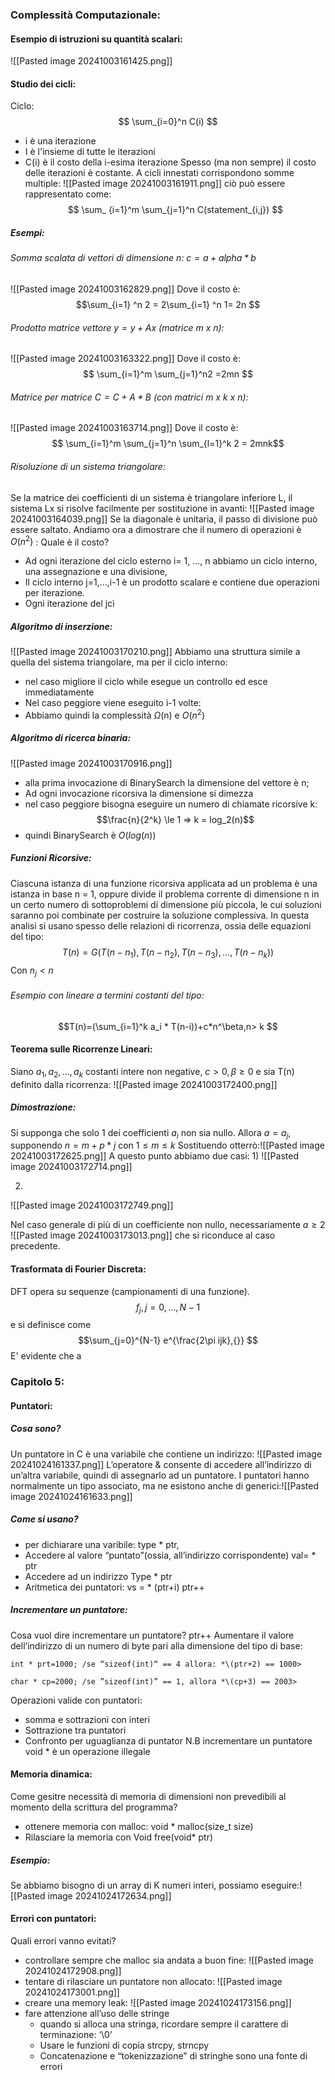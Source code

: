 ### Complessità Computazionale:

#### Esempio di istruzioni su quantità scalari:
![[Pasted image 20241003161425.png]]
#### Studio dei cicli:
Ciclo:
$$ \sum_{i=0}^n C(i) $$
-  i è una iterazione
- I è l'insieme di tutte le iterazioni
- C(i) è il costo della i-esima iterazione
Spesso (ma non sempre) il costo delle iterazioni è costante.
A cicli innestati corrispondono somme multiple:
![[Pasted image 20241003161911.png]]
ciò può essere rappresentato come:
$$ \sum_ {i=1}^m \sum_{j=1}^n C(statement_{i,j}) $$
##### Esempi:
###### Somma scalata di vettori di dimensione n: $c=a+ alpha * b$
![[Pasted image 20241003162829.png]]
Dove il costo è:
$$\sum_{i=1} ^n 2 = 2\sum_{i=1} ^n 1= 2n $$
###### Prodotto matrice vettore $y=y+Ax$ (matrice m x n):
![[Pasted image 20241003163322.png]]
Dove il costo è:
$$ \sum_{i=1}^m \sum_{j=1}^n2 =2mn $$
###### Matrice per matrice $C= C + A * B$ (con matrici m x k x n):
![[Pasted image 20241003163714.png]]
Dove il costo è:
$$ \sum_{i=1}^m \sum_{j=1}^n \sum_{l=1}^k 2 = 2mnk$$
###### Risoluzione di un sistema triangolare:
Se la matrice dei coefficienti di un sistema è triangolare inferiore L, il sistema Lx si risolve facilmente per sostituzione in avanti:
![[Pasted image 20241003164039.png]]
Se la diagonale è unitaria, il passo di divisione può essere saltato. Andiamo ora a dimostrare che il numero di operazioni è $O(n^2)$ :
Quale è il costo?
- Ad ogni iterazione del ciclo esterno i= 1, ..., n abbiamo un ciclo interno, una assegnazione e una divisione,
- Il ciclo interno j=1,...,i-1 è un prodotto scalare e contiene due operazioni per iterazione.
- Ogni iterazione del jcì



##### Algoritmo di inserzione:
![[Pasted image 20241003170210.png]]
Abbiamo una struttura simile a quella del sistema triangolare, ma per il ciclo interno:
- nel caso migliore il ciclo while esegue un controllo ed esce immediatamente
- Nel caso peggiore viene eseguito i-1 volte:
- Abbiamo quindi la complessità $\Omega$(n) e $O(n^2)$ 


##### Algoritmo di ricerca binaria:
![[Pasted image 20241003170916.png]]
- alla prima invocazione di BinarySearch la dimensione del vettore è n;
- Ad ogni invocazione ricorsiva la dimensione si dimezza
- nel caso peggiore bisogna eseguire un numero di chiamate ricorsive k:
$$\frac{n}{2^k} \le 1 => k = log_2(n)$$
- quindi BinarySearch è $O(log(n))$
##### Funzioni Ricorsive:
Ciascuna istanza di una funzione ricorsiva applicata ad un problema è una istanza in base n = 1, oppure divide il problema corrente di dimensione n in un certo numero di sottoproblemi di dimensione più piccola, le cui soluzioni saranno poi combinate per costruire la soluzione complessiva.
In questa analisi si usano spesso delle relazioni di ricorrenza, ossia delle equazioni del tipo:
$$T(n)=G(T(n-n_1), T(n-n_2),T(n-n_3),...,T(n-n_k))$$
Con $n_j < n$
###### Esempio con lineare a termini costanti del tipo:
$$T(n)=(\sum_{i=1}^k a_i * T(n-i))+c*n^\beta,n> k $$
#### Teorema sulle Ricorrenze Lineari:
Siano $a_1, a_2,...,a_k$ costanti intere non negative, $c >0,\beta \ge 0$ e sia T(n) definito dalla ricorrenza:
![[Pasted image 20241003172400.png]]
##### Dimostrazione:
Si supponga che solo 1 dei coefficienti $a_i$ non sia nullo. Allora $a=a_j$, supponendo $n=m+p*j$ con $1 \le m \le k$
Sostituendo otterrò:![[Pasted image 20241003172625.png]]
A questo punto abbiamo due casi:
1) 
![[Pasted image 20241003172714.png]]

2) 
![[Pasted image 20241003172749.png]]

Nel caso generale di più di un coefficiente non nullo, necessariamente $a \ge 2$  
![[Pasted image 20241003173013.png]]
che si riconduce al caso precedente.








#### Trasformata di Fourier Discreta:
DFT opera su sequenze (campionamenti di una funzione).
$$f_j,j=0,...,N-1 $$
e si definisce come $$\sum_{j=0}^{N-1} e^{\frac{2\pi ijk},{}} $$
E' evidente che a



### Capitolo 5:
#### Puntatori:
##### Cosa sono?
Un puntatore in C è una variabile che contiene un indirizzo:
![[Pasted image 20241024161337.png]] 
L’operatore & consente di accedere all’indirizzo di un’altra variabile, quindi di assegnarlo ad un puntatore. I puntatori hanno normalmente un tipo associato, ma ne esistono anche di generici:![[Pasted image 20241024161633.png]]
##### Come si usano?
- per dichiarare una varibile:
		type * ptr,
- Accedere al valore “puntato”(ossia, all’indirizzo corrispondente)
		val= * ptr
- Accedere ad un indirizzo
		Type * ptr
- Aritmetica dei puntatori:
		vs = * (ptr+i)
		ptr++
##### Incrementare un puntatore:
Cosa vuol dire incrementare un puntatore?
		ptr++
Aumentare il valore dell’indirizzo di un numero di byte pari alla dimensione del tipo di base:

	int * prt=1000; /se “sizeof(int)“ == 4 allora: *\(ptr+2) == 1000>
	
    char * cp=2000; /se ”sizeof(int)” == 1, allora *\(cp+3) == 2003>
Operazioni valide con puntatori:
- somma e sottrazioni con interi
- Sottrazione tra puntatori
- Confronto per uguaglianza di puntator
N.B incrementare un puntatore void * è un operazione illegale
#### Memoria dinamica:
Come gesitre necessità di memoria di dimensioni non prevedibili al momento della scrittura del programma?
- ottenere memoria con malloc:
		void * malloc(size_t size)
- Rilasciare la memoria con 
		Void free(void* ptr)
##### Esempio:
Se abbiamo bisogno di un array di K numeri interi, possiamo eseguire:![[Pasted image 20241024172634.png]]
#### Errori con puntatori:
Quali errori vanno evitati?
- controllare sempre che malloc sia andata a buon fine:
![[Pasted image 20241024172908.png]]
- tentare di rilasciare un puntatore non allocato:
![[Pasted image 20241024173001.png]]
- creare una memory leak:
![[Pasted image 20241024173156.png]]
- fare attenzione all’uso delle stringe
	- quando si alloca una stringa, ricordare sempre il carattere di terminazione: ‘\0’
	- Usare le funzioni di copia strcpy, strncpy
	- Concatenazione e “tokenizzazione” di stringhe sono una fonte di errori